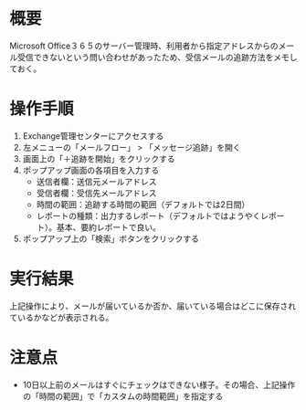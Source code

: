 <!--
title:   Microsoft365 メールの追跡方法
tags:    Microsoft,Office365,メールサーバー
id:      b9ec376f5b71c2b15da4
private: false
-->
# 概要
Microsoft Office３６５のサーバー管理時、利用者から指定アドレスからのメール受信できないという問い合わせがあったため、受信メールの追跡方法をメモしておく。

# 操作手順
1. Exchange管理センターにアクセスする
1. 左メニューの「メールフロー」 > 「メッセージ追跡」を開く
1. 画面上の「＋追跡を開始」をクリックする
1. ポップアップ画面の各項目を入力する
    - 送信者欄：送信元メールアドレス
    - 受信者欄：受信先メールアドレス
    - 時間の範囲：追跡する時間の範囲（デフォルトでは2日間）
    - レポートの種類：出力するレポート（デフォルトではようやくレポート）。基本、要約レポートで良い。
1. ポップアップ上の「検索」ボタンをクリックする

# 実行結果
上記操作により、メールが届いているか否か、届いている場合はどこに保存されているかなどが表示される。

# 注意点
- 10日以上前のメールはすぐにチェックはできない様子。その場合、上記操作の「時間の範囲」で「カスタムの時間範囲」を指定する